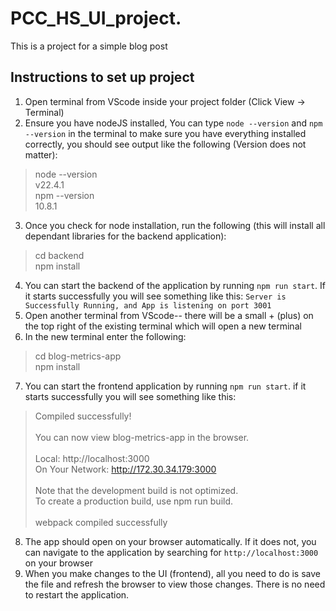 # PCC_HS_UI_project.

This is a project for a simple blog post

## Instructions to set up project
1. Open terminal from VScode inside your project folder (Click View -> Terminal)
2. Ensure you have nodeJS installed, You can type  `node --version` and `npm --version` in the terminal to make sure you have everything installed correctly, you should see output like the following (Version does not matter):
>node --version\
v22.4.1 \
npm --version \
10.8.1
3. Once you check for node installation, run the following (this will install all dependant libraries for the backend application):
> cd backend \
npm install
4. You can start the backend of the application by running `npm run start`. If it starts successfully you will see something like this: `Server is Successfully Running, and App is listening on port 3001`
5. Open another terminal from VScode-- there will be a small + (plus) on the top right of the existing terminal which will open a new terminal
6. In the new terminal enter the following: 
> cd blog-metrics-app \
npm install
7. You can start the frontend  application by running `npm run start`. if it starts successfully you will see something like this: 
> Compiled successfully!\
\
You can now view blog-metrics-app in the browser.\
\
  Local:            http://localhost:3000        \
  On Your Network:  http://172.30.34.179:3000    \
  \
Note that the development build is not optimized.\
To create a production build, use npm run build. \
\
webpack compiled successfully
8. The app should open on your browser automatically. If it does not, you can navigate to the application by searching for `http://localhost:3000` on your browser
9. When you make changes to the UI (frontend), all you need to do is save the file and refresh the browser to view those changes. There is no need to restart the application.